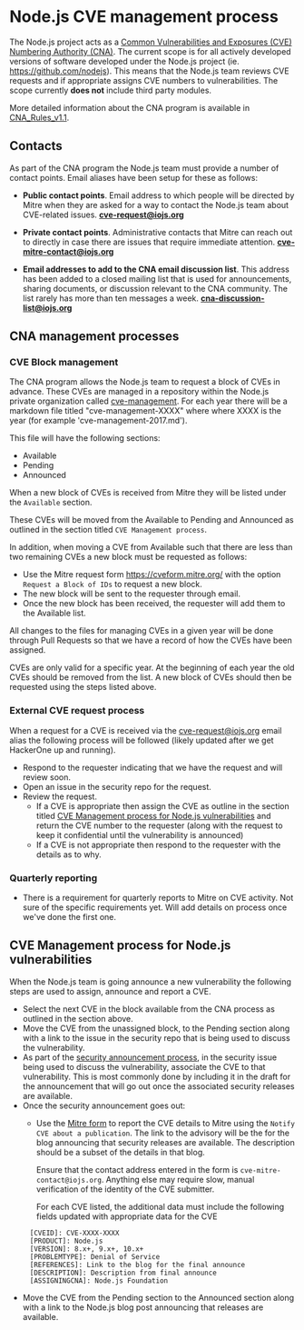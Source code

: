# Node.js CVE management process

The Node.js project acts as a [Common Vulnerabilities and Exposures (CVE)
Numbering Authority (CNA)](https://cve.mitre.org/cve/cna.html).
The current scope is for all actively developed versions of software
developed under the Node.js project (ie.  https://github.com/nodejs).
This means that the Node.js team reviews CVE requests and if appropriate
assigns CVE numbers to vulnerabilities.  The scope currently **does not**
include third party modules.

More detailed information about the CNA program is available in
[CNA_Rules_v1.1](https://cve.mitre.org/cve/cna/CNA_Rules_v1.1.pdf).

## Contacts

As part of the CNA program the Node.js team must provide a number
of contact points.  Email aliases have been setup for these as follows:

* **Public contact points**. Email address to which people will be directed
  by Mitre when they are asked for a way to contact the Node.js team about
  CVE-related issues. **cve-request@iojs.org**

* **Private contact points**. Administrative contacts that Mitre can reach out
   to directly in case there are issues that require immediate attention.
   **cve-mitre-contact@iojs.org**

* **Email addresses to add to the CNA email discussion list**. This address has
   been added to a closed mailing list that is used for announcements,
   sharing documents, or discussion relevant to the CNA community.
   The list rarely has more than ten messages a week.
   **cna-discussion-list@iojs.org**

## CNA management processes

### CVE Block management

The CNA program allows the Node.js team to request a block of CVEs in
advance. These CVEs are managed in a repository within the Node.js
private organization called
[cve-management](https://github.com/nodejs-private/cve-management).
For each year there will be a markdown file titled "cve-management-XXXX"
where where XXXX is the year (for example 'cve-management-2017.md').

This file will have the following sections:

* Available
* Pending
* Announced

When a new block of CVEs is received from Mitre they will be listed under
the `Available` section.

These CVEs will be moved from the Available to Pending and Announced
as outlined in the section titled `CVE Management process`.

In addition, when moving a CVE from Available such that there are less
than two remaining CVEs a new block must be requested as follows:

* Use the Mitre request form https://cveform.mitre.org/ with the
  option `Request a Block of IDs` to request a new block.
* The new block will be sent to the requester through email.
* Once the new block has been received, the requester will add them
  to the Available list.

All changes to the files for managing CVEs in a given year will
be done through Pull Requests so that we have a record of how
the CVEs have been assigned.

CVEs are only valid for a specific year.  At the beginning of each
year the old CVEs should be removed from the list. A new block
of CVEs should then be requested using the steps listed above.

### External CVE request process

When a request for a CVE is received via the cve-request@iojs.org
email alias the following process will be followed (likely updated
after we get HackerOne up and running).

* Respond to the requester indicating that we have the request
  and will review soon.
* Open an issue in the security repo for the request.
* Review the request.
  * If a CVE is appropriate then assign the
    CVE as outline in the section titled
    [CVE Management process for Node.js vulnerabilities](cve-management-process-for-nodejs-vulnerabilities)
    and return the CVE number to the requester (along with the request
    to keep it confidential until the vulnerability is announced)
  * If a CVE is not appropriate then respond to the requester
    with the details as to why.

### Quarterly reporting

* There is a requirement for quarterly reports to Mitre on CVE
  activity.  Not sure of the specific requirements yet.  Will
  add details on process once we've done the first one.

## CVE Management process for Node.js vulnerabilities

When the Node.js team is going announce a new vulnerability the
following steps are used to assign, announce and report a CVE.

* Select the next CVE in the block available from the CNA process as
  outlined in the section above.
* Move the CVE from the unassigned block, to the Pending section along
  with a link to the issue in the security repo that is being used
  to discuss the vulnerability.
* As part of the
  [security announcement process](https://github.com/nodejs/security-wg/blob/master/processes/security_annoucement_process.md),
  in the security issue being used to discuss the
  vulnerability, associate the CVE to that vulnerability. This is most
  commonly done by including it in the draft for the announcement that
  will go out once the associated security releases are available.
* Once the security announcement goes out:
  * Use the [Mitre form](https://cveform.mitre.org/) to report the
    CVE details to Mitre using the `Notify CVE about a publication`. The
    link to the advisory will be the for the blog announcing that security
    releases are available. The description should be a subset of the
    details in that blog.

    Ensure that the contact address entered in the form is
    `cve-mitre-contact@iojs.org`. Anything else may require slow, manual
    verification of the identity of the CVE submitter.

    For each CVE listed, the additional data must include the following fields
    updated with appropriate data for the CVE
```text
     [CVEID]: CVE-XXXX-XXXX
     [PRODUCT]: Node.js
     [VERSION]: 8.x+, 9.x+, 10.x+
     [PROBLEMTYPE]: Denial of Service
     [REFERENCES]: Link to the blog for the final announce
     [DESCRIPTION]: Description from final announce
     [ASSIGNINGCNA]: Node.js Foundation
```
* Move the CVE from the Pending section to the Announced section along
  with a link to the Node.js blog post announcing that releases
  are available.
